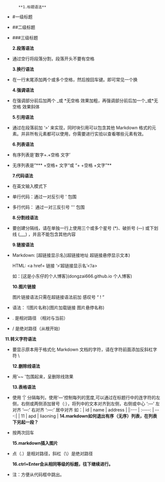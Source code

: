           **1.标题语法** 

- #一级标题

- ##二级标题

- ###三级标题

  **2.段落语法**

- 通过空行将段落分割，段落开头不要有空格  

  **3.换行语法**

- 在一行末尾添加两个或多个空格，然后按回车键。即可常见一个换  

  **4.强调语法**

- 在强调部分前后加两个 \_或 \*无空格 效果加粗，再强调部分前后加一个\_或\*无空格 效果斜体  

  **5.引用语法**

- 通过在段落前加 ‘>’ 来实现，同时块引用可以包含其他 Markdown 格式的元素。并非所有元素都可以使用，你需要进行实验以查看哪些元素有效。  

  **6.列表语法**

* 有序列表是’数字+.+空格 文字’

* 无序列表是”*** +空格+ 文字“或 “+ +空格 +文字”**  

  **7.代码语法**

* 在英文输入模式下

* 单行代码：通过一对反引号 ' 包围

* 多行代码： 通过一对三反引号 ''' 包围  

   **8.分割线语法**

* 要创建分隔线，请在单独一行上使用三个或多个星号 (*)、破折号 (—) 或下划线 (___) ，并且不能包含其他内容  

  **9.链接语法**

* Markdown: [超链接显示名](超链接地址 超链接悬停显示文本)  

   HTML: <a href= 链接 ‘>‘超链接显示名’<’/a>  

  如：[这是小东仔的个人博客](dongzai666.github.io 个人博客)    

  **10.图片链接**

  图片链接语法只需在超链接语法前加 感叹号 “ ! ”

* 语法： ![图片名称](图片加载链接 图片悬停名称)

* . 是相对路径 （相对与当前） 

*  / 是绝对路径（从根开始）  

  **11.转义字符语法**

* 要显示原本用于格式化 Markdown 文档的字符，请在字符前面添加反斜杠字符 \  

  **12.删除线语法**

* 用’~~  '包围起来，呈删除线效果  

  **13.表格语法**

* 使用 ‘|’ 分隔每列，使用’—'控制每列的宽度,可以通过在标题行中的连字符的左侧，右侧或两侧添加冒号（:），将列中的文本对齐到左侧，右侧或中心
  	‘:—’ 左对齐
    	‘—:’ 右对齐
    	‘:—:’ 居中对齐
    	如：| id | name | address |
    	|:--- | :----: | ---:|
    	| 11 | apd | liaoning |
  **14.markdown如何退出有序（无序）列表，在列表下另起一段？**

* 按两次回车  

  **15.markdown插入图片**

* 点（.）是相对路径，斜杠（\）是绝对路径

   **16.ctrl+Enter会从相同等级的标题，往下继续进行。**

* 注：方便从代码框中跳出。

